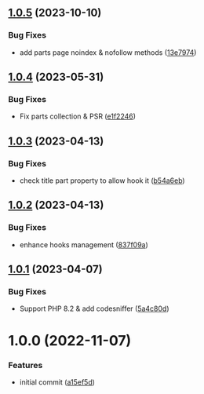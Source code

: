 ## [1.0.5](https://github.com/idetik/coretik-navigation/compare/v1.0.4...v1.0.5) (2023-10-10)


### Bug Fixes

* add parts page noindex & nofollow methods ([13e7974](https://github.com/idetik/coretik-navigation/commit/13e7974553860d3ffe457d7a04f7a222746479ee))

## [1.0.4](https://github.com/idetik/coretik-navigation/compare/v1.0.3...v1.0.4) (2023-05-31)


### Bug Fixes

* Fix parts collection & PSR ([e1f2246](https://github.com/idetik/coretik-navigation/commit/e1f22461acc7dc2cb503fcc845687c87fcceda87))

## [1.0.3](https://github.com/idetik/coretik-navigation/compare/v1.0.2...v1.0.3) (2023-04-13)


### Bug Fixes

* check title part property to allow hook it ([b54a6eb](https://github.com/idetik/coretik-navigation/commit/b54a6eb6ab18218af3b745a78dfb696ee45b1651))

## [1.0.2](https://github.com/idetik/coretik-navigation/compare/v1.0.1...v1.0.2) (2023-04-13)


### Bug Fixes

* enhance hooks management ([837f09a](https://github.com/idetik/coretik-navigation/commit/837f09a96bc6c3cc046325d3e23cd87b79993768))

## [1.0.1](https://github.com/idetik/coretik-navigation/compare/v1.0.0...v1.0.1) (2023-04-07)


### Bug Fixes

* Support PHP 8.2 & add codesniffer ([5a4c80d](https://github.com/idetik/coretik-navigation/commit/5a4c80d3431aa2f778b70934d94a16706950040b))

# 1.0.0 (2022-11-07)


### Features

* initial commit ([a15ef5d](https://github.com/idetik/coretik-navigation/commit/a15ef5d4be88e70b1db88d8c17f611e5f6bdfd56))
